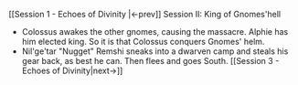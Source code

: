 [[Session 1 - Echoes of Divinity |<-prev]]
Session II: King of Gnomes'hell
- Colossus awakes the other gnomes, causing the massacre. Alphie has him elected king. So it is that Colossus conquers Gnomes' helm. 
- Nil'ge'tar "Nugget" Remshi sneaks into a dwarven camp and steals his gear back, as best he can. Then flees and goes South.
[[Session 3 - Echoes of Divinity|next->]]